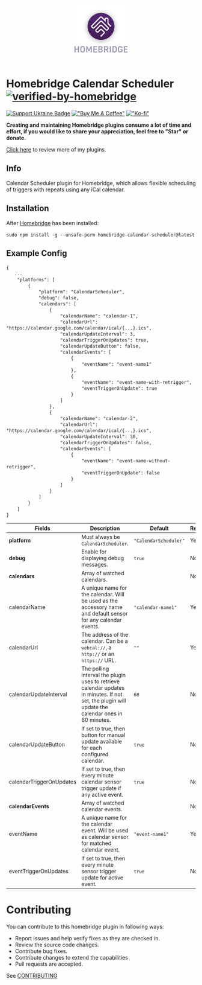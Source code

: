 <p align="center">

<img src="https://github.com/homebridge/branding/raw/master/logos/homebridge-wordmark-logo-vertical.png" width="150">

</p>

# Homebridge Calendar Scheduler [![verified-by-homebridge](https://badgen.net/badge/homebridge/verified/purple)](https://github.com/homebridge/homebridge/wiki/Verified-Plugins)

[![Support Ukraine Badge](https://bit.ly/support-ukraine-now)](https://github.com/support-ukraine/support-ukraine)
[!["Buy Me A Coffee"](https://img.shields.io/badge/buy%20me%20a%20coffee-donate-ffdd00.svg)](https://www.buymeacoffee.com/uamanager)
[!["Ko-fi"](https://img.shields.io/badge/Ko--fi-donate-ff5f5f.svg)](https://ko-fi.com/uamanager)

**Creating and maintaining Homebridge plugins consume a lot of time and effort, if you
would like to share your appreciation, feel free to "Star" or donate.**

[Click here](https://github.com/uamanager) to review more of my plugins.

## Info

Calendar Scheduler plugin for Homebridge, which allows flexible scheduling of triggers with repeats using any iCal calendar.

## Installation

After [Homebridge](https://github.com/nfarina/homebridge) has been installed:

```
sudo npm install -g --unsafe-perm homebridge-calendar-scheduler@latest
```

## Example Config

```
{
   ...
    "platforms": [
        {
            "platform": "CalendarScheduler",
            "debug": false,
            "calendars": [
                {
                    "calendarName": "calendar-1",
                    "calendarUrl": "https://calendar.google.com/calendar/ical/{...}.ics",
                    "calendarUpdateInterval": 3,
                    "calendarTriggerOnUpdates": true,
                    "calendarUpdateButton": false,
                    "calendarEvents": [
                        {
                            "eventName": "event-name1"
                        },
                        {
                            "eventName": "event-name-with-retrigger",
                            "eventTriggerOnUpdate": true
                        }
                    ]
                },
                {
                    "calendarName": "calendar-2",
                    "calendarUrl": "https://calendar.google.com/calendar/ical/{...}.ics",
                    "calendarUpdateInterval": 30,
                    "calendarTriggerOnUpdates": false,
                    "calendarEvents": [
                        {
                            "eventName": "event-name-without-retrigger",
                            "eventTriggerOnUpdate": false
                        }
                    ]
                }
            ]
        }
    ]
}

```

| Fields                   | Description                                                                                                                                       | Default               | Required |
|--------------------------|---------------------------------------------------------------------------------------------------------------------------------------------------|-----------------------|----------|
| **platform**             | Must always be `CalendarScheduler`.                                                                                                               | `"CalendarScheduler"` | Yes      |
| **debug**                | Enable for displaying debug messages.                                                                                                             | `true`                | No       |
| **calendars**            | Array of watched calendars.                                                                                                                       |                       | No       |
| calendarName             | A unique name for the calendar. Will be used as the accessory name and default sensor for any calendar events.                                    | `"calendar-name1"`    | Yes      |
| calendarUrl              | The address of the calendar. Can be a `webcal://`, a `http://` or an `https://` URL.                                                              | `""`                  | Yes      |
| calendarUpdateInterval   | The polling interval the plugin uses to retrieve calendar updates in minutes. If not set, the plugin will update the calendar ones in 60 minutes. | `60`                  | No       |
| calendarUpdateButton     | If set to true, then button for manual update available for each configured calendar.                                                             | `true`                | No       |
| calendarTriggerOnUpdates | If set to true, then every minute calendar sensor trigger update if any active event.                                                             | `true`                | No       |
| **calendarEvents**       | Array of watched calendar events.                                                                                                                 |                       | No       |
| eventName                | A unique name for the calendar event. Will be used as calendar sensor for matched calendar event.                                                 | `"event-name1"`       | Yes      |
| eventTriggerOnUpdates    | If set to true, then every minute sensor trigger update for active event.                                                                         | `true`                | No       |

# Contributing

You can contribute to this homebridge plugin in following ways:

- Report issues and help verify fixes as they are checked in.
- Review the source code changes.
- Contribute bug fixes.
- Contribute changes to extend the capabilities
- Pull requests are accepted.

See [CONTRIBUTING](https://github.com/uamanager/homebridge-calendar-scheduler/blob/master/CONTRIBUTING.md)
